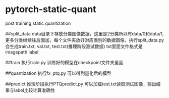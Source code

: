 # pytorch-static-quant
post training static quantization

##split_data
data目录下存放分类图像数据，这里是2分类所以有data/0和data/1,更多分类继续往后面加，每个文件夹放好对应类别的数据图像，执行split_data.py
会生成train.txt, val.txt, test.txt(推理阶段测试数据)  txt里面文件格式是 imagepath label 

##train
执行train.py 训练好的模型在checkpoint文件夹里面

##quantization
执行fx_ptq.py 可以得到量化后的模型

##predict
推理阶段执行PTQpredict.py 可以加载test.txt读取测试图像，输出结果与label比较计算准确性
